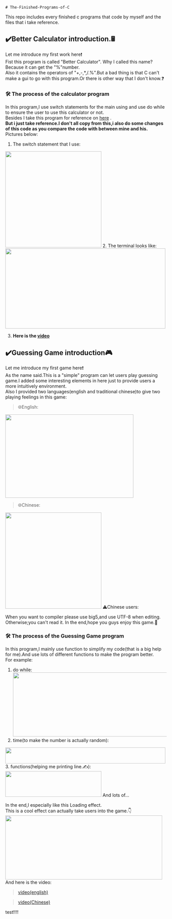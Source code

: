     # The-Finished-Programs-of-C
This repo includes every finished c programs that code by myself and the files that i take reference.
## ✔️Better Calculator introduction.🖩
Let me introduce my first work here❗  
Fist this program is called "Better Calculator". Why I called this name? Because it can get the "%"number.  
Also it contains the operators of "+,-,*,/.%".But a bad thing is that C can't make a gui to go with this program.Or there is other way that I don't know.❓
### 🛠 The process of the calculator program
In this program,I use switch statements for the main using and use do while to ensure the user to use this calculator or not.  
Besides I take this program for reference on [here](https://www.includehelp.com/c-programs/calculator-using-switch.aspx?fbclid=IwAR1Bf5CgWmm88EegSnhegBDyRw_NSQem6U2cyz3asBvLkf3hGh4bNoqZvq4)
.  
**But i just take reference.I don't all copy from this,i also do some changes of this code as you compare the code with between mine and his.**  
Pictures below:
1. The switch statement that I use:
<img src="https://user-images.githubusercontent.com/62552984/85575203-f1a27a80-b669-11ea-952d-ff1ffdc7d56d.png" width="300" height="300" />
2. The terminal looks like:
<img src="https://user-images.githubusercontent.com/62552984/85680690-1d227500-b6fd-11ea-84f7-b2ac6ab357a5.png" width="500" height="250" />

3. **Here is the [video](https://www.youtube.com/watch?v=d75KrdJ9A_Q&loop=0)**
## ✔️Guessing Game introduction🎮
Let me introduce my first game here❗  
As the name said.This is a "simple" program can let users play guessing game.I added some interesting elements in here just to provide users a more intuitively environment.  
Also I provided two languages(english and traditional chinese)to give two playing feelings in this game:
> 🌐English:
<img src="https://user-images.githubusercontent.com/62552984/90979568-79cccf80-e588-11ea-917a-c90dc3415f3b.png" width="400" height="260"> 

> 🌐Chinese:  
<img src="https://user-images.githubusercontent.com/62552984/90979700-77b74080-e589-11ea-8c35-c9e3ead02755.png" height="300">  
⚠️Chinese users:  

When you want to compiler please use big5,and use UTF-8 when editing.  
Otherwise;you can't read it.
In the end,hope you guys enjoy this game.📣
### 🛠 The process of the Guessing Game program
In this program,I mainly use function to simplify my code(that is a big help for me).And use lots of different functions to make the program better.  
For example:
1. do while:
<img src="https://user-images.githubusercontent.com/62552984/90978699-48e99c00-e582-11ea-9b27-402f02c1e7f3.png"
width="600" height="200" />
2. time(to make the number is actually random):
<img src="https://user-images.githubusercontent.com/62552984/90978846-6408db80-e583-11ea-9f1c-24deab4a16f0.png" width="500" height="50">
3. functions(helping me printing line.✍️):
<img src="https://user-images.githubusercontent.com/62552984/90978949-00cb7900-e584-11ea-9989-f9599b45184e.png" width="300" height="80">  
And lots of...

In the end,I especially like this Loading effect.  
This is a cool effect can actually take users into the game.👇
<img src="https://user-images.githubusercontent.com/62552984/90979371-39b91d00-e587-11ea-8a19-41e4220b98f7.gif" width="490" height="200">  
And here is the video:  

> [video(english)](https://www.youtube.com/watch?v=AdzyhG-LXro)  

> [video(Chinese)](https://www.youtube.com/watch?v=H0fb-y1yh28&t=49s)

test!!!!
